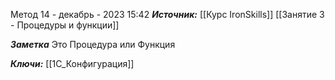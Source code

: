
Метод
 14 - декабрь - 2023  15:42 
***Источник:***  [[Курс IronSkills]] [[Занятие 3 - Процедуры и функции]]

***Заметка*** 
Это Процедура или Функция

***Ключи:*** [[1С_Конфигурация]]
